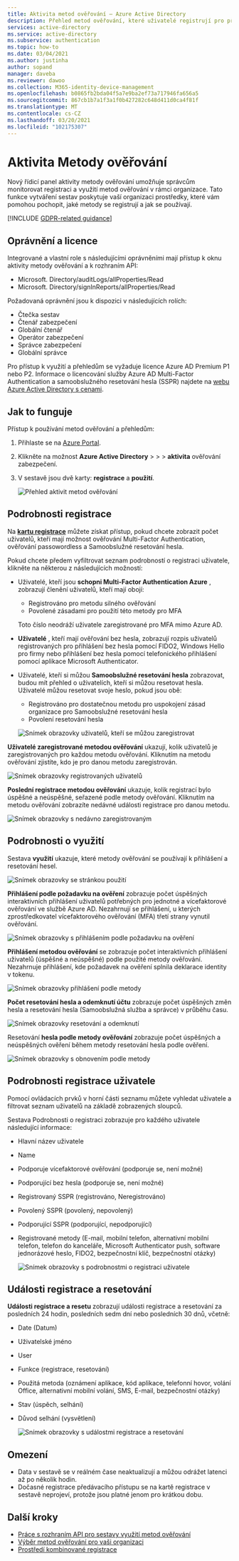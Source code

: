 ```yaml
---
title: Aktivita metod ověřování – Azure Active Directory
description: Přehled metod ověřování, které uživatelé registrují pro přihlášení a resetování hesel.
services: active-directory
ms.service: active-directory
ms.subservice: authentication
ms.topic: how-to
ms.date: 03/04/2021
ms.author: justinha
author: sopand
manager: daveba
ms.reviewer: dawoo
ms.collection: M365-identity-device-management
ms.openlocfilehash: b0865fb2bda04f5a7e9ba2ef73a717946fa656a5
ms.sourcegitcommit: 867cb1b7a1f3a1f0b427282c648d411d0ca4f81f
ms.translationtype: MT
ms.contentlocale: cs-CZ
ms.lasthandoff: 03/20/2021
ms.locfileid: "102175307"
---
```

# <a name="authentication-methods-activity"></a>Aktivita Metody ověřování 

Nový řídicí panel aktivity metody ověřování umožňuje správcům monitorovat registraci a využití metod ověřování v rámci organizace. Tato funkce vytváření sestav poskytuje vaší organizaci prostředky, které vám pomohou pochopit, jaké metody se registrují a jak se používají.

[!INCLUDE [GDPR-related guidance](../../../includes/gdpr-dsr-and-stp-note.md)]

## <a name="permissions-and-licenses"></a>Oprávnění a licence

Integrované a vlastní role s následujícími oprávněními mají přístup k oknu aktivity metody ověřování a k rozhraním API:

- Microsoft. Directory/auditLogs/allProperties/Read
- Microsoft. Directory/signInReports/allProperties/Read

Požadovaná oprávnění jsou k dispozici v následujících rolích:

- Čtečka sestav
- Čtenář zabezpečení
- Globální čtenář
- Operátor zabezpečení
- Správce zabezpečení
- Globální správce

 Pro přístup k využití a přehledům se vyžaduje licence Azure AD Premium P1 nebo P2. Informace o licencování služby Azure AD Multi-Factor Authentication a samoobslužného resetování hesla (SSPR) najdete na [webu Azure Active Directory s cenami](https://azure.microsoft.com/pricing/details/active-directory/).

## <a name="how-it-works"></a>Jak to funguje

Přístup k používání metod ověřování a přehledům:

1. Přihlaste se na [Azure Portal](https://portal.azure.com).
1. Klikněte na možnost **Azure Active Directory**  >    >    >  **aktivita** ověřování zabezpečení.
1. V sestavě jsou dvě karty: **registrace** a **použití**.

   ![Přehled aktivit metod ověřování](media/how-to-authentication-methods-usage-insights/registration-usage-tabs.png)

## <a name="registration-details"></a>Podrobnosti registrace

Na [**kartu registrace**](https://portal.azure.com/#blade/Microsoft_AAD_IAM/AuthMethodsOverviewBlade) můžete získat přístup, pokud chcete zobrazit počet uživatelů, kteří mají možnost ověřování Multi-Factor Authentication, ověřování passowordless a Samoobslužné resetování hesla. 

Pokud chcete předem vyfiltrovat seznam podrobností o registraci uživatele, klikněte na některou z následujících možností:

- Uživatelé, kteří jsou **schopni Multi-Factor Authentication Azure** , zobrazují členění uživatelů, kteří mají obojí:
  - Registrováno pro metodu silného ověřování 
  - Povolené zásadami pro použití této metody pro MFA 
  
  Toto číslo neodráží uživatele zaregistrované pro MFA mimo Azure AD. 
- **Uživatelé** , kteří mají ověřování bez hesla, zobrazují rozpis uživatelů registrovaných pro přihlášení bez hesla pomocí FIDO2, Windows Hello pro firmy nebo přihlášení bez hesla pomocí telefonického přihlášení pomocí aplikace Microsoft Authenticator. 
- Uživatelé, kteří si můžou **Samoobslužné resetování hesla** zobrazovat, budou mít přehled o uživatelích, kteří si můžou resetovat hesla. Uživatelé můžou resetovat svoje heslo, pokud jsou obě:
  - Registrováno pro dostatečnou metodu pro uspokojení zásad organizace pro Samoobslužné resetování hesla 
  - Povolení resetování hesla 

  ![Snímek obrazovky uživatelů, kteří se můžou zaregistrovat](media/how-to-authentication-methods-usage-insights/users-capable.png)

**Uživatelé zaregistrované metodou ověřování** ukazují, kolik uživatelů je zaregistrovaných pro každou metodu ověřování. Kliknutím na metodu ověřování zjistíte, kdo je pro danou metodu zaregistrován.

![Snímek obrazovky registrovaných uživatelů](media/how-to-authentication-methods-usage-insights/users-registered.png)

**Poslední registrace metodou ověřování** ukazuje, kolik registrací bylo úspěšné a neúspěšné, seřazené podle metody ověřování. Kliknutím na metodu ověřování zobrazíte nedávné události registrace pro danou metodu.

![Snímek obrazovky s nedávno zaregistrovaným](media/how-to-authentication-methods-usage-insights/recently-registered.png)

## <a name="usage-details"></a>Podrobnosti o využití

Sestava **využití** ukazuje, které metody ověřování se používají k přihlášení a resetování hesel.

![Snímek obrazovky se stránkou použití](media/how-to-authentication-methods-usage-insights/usage-page.png)

**Přihlášení podle požadavku na ověření** zobrazuje počet úspěšných interaktivních přihlášení uživatelů potřebných pro jednotné a vícefaktorové ověřování ve službě Azure AD. Nezahrnují se přihlášení, u kterých zprostředkovatel vícefaktorového ověřování (MFA) třetí strany vynutil ověřování.

![Snímek obrazovky s přihlášením podle požadavku na ověření](media/how-to-authentication-methods-usage-insights/sign-ins-protected.png)

**Přihlášení metodou ověřování** se zobrazuje počet interaktivních přihlášení uživatelů (úspěšné a neúspěšné) podle použité metody ověřování. Nezahrnuje přihlášení, kde požadavek na ověření splnila deklarace identity v tokenu.

![Snímek obrazovky přihlášení podle metody](media/how-to-authentication-methods-usage-insights/sign-ins-by-method.png)

**Počet resetování hesla a odemknutí účtu** zobrazuje počet úspěšných změn hesla a resetování hesla (Samoobslužná služba a správce) v průběhu času.

![Snímek obrazovky resetování a odemknutí](media/how-to-authentication-methods-usage-insights/password-changes.png)

Resetování **hesla podle metody ověřování** zobrazuje počet úspěšných a neúspěšných ověření během metody resetování hesla podle ověření.

![Snímek obrazovky s obnovením podle metody](media/how-to-authentication-methods-usage-insights/resets-by-method.png)

## <a name="user-registration-details"></a>Podrobnosti registrace uživatele 

Pomocí ovládacích prvků v horní části seznamu můžete vyhledat uživatele a filtrovat seznam uživatelů na základě zobrazených sloupců.

Sestava Podrobnosti o registraci zobrazuje pro každého uživatele následující informace:

- Hlavní název uživatele
- Name
- Podporuje vícefaktorové ověřování (podporuje se, není možné)
- Podporující bez hesla (podporuje se, není možné)
- Registrovaný SSPR (registrováno, Neregistrováno)
- Povolený SSPR (povolený, nepovolený)
- Podporující SSPR (podporující, nepodporující) 
- Registrované metody (E-mail, mobilní telefon, alternativní mobilní telefon, telefon do kanceláře, Microsoft Authenticator push, software jednorázové heslo, FIDO2, bezpečnostní klíč, bezpečnostní otázky)

  ![Snímek obrazovky s podrobnostmi o registraci uživatele](media/how-to-authentication-methods-usage-insights/registration-details.png)

## <a name="registration-and-reset-events"></a>Události registrace a resetování 

**Události registrace a resetu** zobrazují události registrace a resetování za posledních 24 hodin, posledních sedm dní nebo posledních 30 dnů, včetně:

- Date (Datum)
- Uživatelské jméno
- User 
- Funkce (registrace, resetování)
- Použitá metoda (oznámení aplikace, kód aplikace, telefonní hovor, volání Office, alternativní mobilní volání, SMS, E-mail, bezpečnostní otázky)
- Stav (úspěch, selhání)
- Důvod selhání (vysvětlení)

  ![Snímek obrazovky s událostmi registrace a resetování](media/how-to-authentication-methods-usage-insights/registration-and-reset-logs.png)

## <a name="limitations"></a>Omezení

- Data v sestavě se v reálném čase neaktualizují a můžou odrážet latenci až po několik hodin.
- Dočasné registrace předávacího přístupu se na kartě registrace v sestavě neprojeví, protože jsou platné jenom pro krátkou dobu.

## <a name="next-steps"></a>Další kroky

- [Práce s rozhraním API pro sestavy využití metod ověřování](/graph/api/resources/authenticationmethods-usage-insights-overview?view=graph-rest-beta)
- [Výběr metod ověřování pro vaši organizaci](concept-authentication-methods.md)
- [Prostředí kombinované registrace](concept-registration-mfa-sspr-combined.md)
